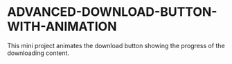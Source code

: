 # ADVANCED-DOWNLOAD-BUTTON-WITH-ANIMATION
This mini project animates the download button showing the progress of the downloading content.
